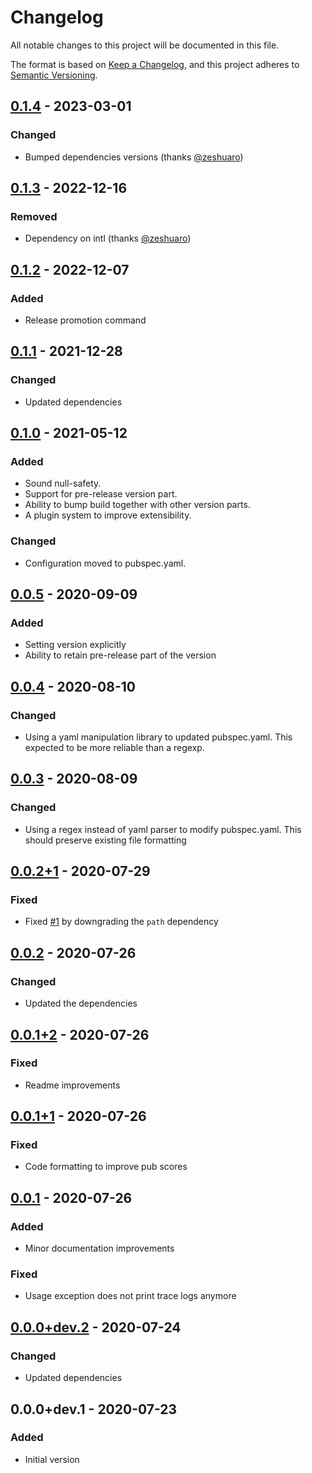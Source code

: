 # Changelog
All notable changes to this project will be documented in this file.

The format is based on [Keep a Changelog](https://keepachangelog.com/en/1.0.0/),
and this project adheres to [Semantic Versioning](https://semver.org/spec/v2.0.0.html).

## [0.1.4] - 2023-03-01
### Changed
- Bumped dependencies versions (thanks [@zeshuaro](https://github.com/zeshuaro))

## [0.1.3] - 2022-12-16
### Removed
- Dependency on intl (thanks [@zeshuaro](https://github.com/zeshuaro))

## [0.1.2] - 2022-12-07
### Added
- Release promotion command

## [0.1.1] - 2021-12-28
### Changed
- Updated dependencies

## [0.1.0] - 2021-05-12
### Added
- Sound null-safety.
- Support for pre-release version part.
- Ability to bump build together with other version parts.
- A plugin system to improve extensibility.

### Changed
- Configuration moved to pubspec.yaml.

## [0.0.5] - 2020-09-09
### Added
- Setting version explicitly
- Ability to retain pre-release part of the version

## [0.0.4] - 2020-08-10
### Changed
- Using a yaml manipulation library to updated pubspec.yaml. This expected to be more reliable than a regexp.

## [0.0.3] - 2020-08-09
### Changed
- Using a regex instead of yaml parser to modify pubspec.yaml. This should preserve existing file formatting

## [0.0.2+1] - 2020-07-29
### Fixed
- Fixed [\#1](https://github.com/f3ath/cider/issues/1) by downgrading the `path` dependency

## [0.0.2] - 2020-07-26
### Changed
- Updated the dependencies

## [0.0.1+2] - 2020-07-26
### Fixed
- Readme improvements

## [0.0.1+1] - 2020-07-26
### Fixed
- Code formatting to improve pub scores

## [0.0.1] - 2020-07-26
### Added
- Minor documentation improvements

### Fixed
- Usage exception does not print trace logs anymore

## [0.0.0+dev.2] - 2020-07-24
### Changed
- Updated dependencies

## 0.0.0+dev.1 - 2020-07-23
### Added
- Initial version

[0.1.4]: https://github.com/f3ath/cider/compare/0.1.3...0.1.4
[0.1.3]: https://github.com/f3ath/cider/compare/0.1.2...0.1.3
[0.1.2]: https://github.com/f3ath/cider/compare/0.1.1...0.1.2
[0.1.1]: https://github.com/f3ath/cider/compare/0.1.0...0.1.1
[0.1.0]: https://github.com/f3ath/cider/compare/0.0.5...0.1.0
[0.0.5]: https://github.com/f3ath/cider/compare/0.0.4...0.0.5
[0.0.4]: https://github.com/f3ath/cider/compare/0.0.3...0.0.4
[0.0.3]: https://github.com/f3ath/cider/compare/0.0.2+1...0.0.3
[0.0.2+1]: https://github.com/f3ath/cider/compare/0.0.2...0.0.2+1
[0.0.2]: https://github.com/f3ath/cider/compare/0.0.1+2...0.0.2
[0.0.1+2]: https://github.com/f3ath/cider/compare/0.0.1+1...0.0.1+2
[0.0.1+1]: https://github.com/f3ath/cider/compare/0.0.1...0.0.1+1
[0.0.1]: https://github.com/f3ath/cider/compare/0.0.0+dev.2...0.0.1
[0.0.0+dev.2]: https://github.com/f3ath/cider/compare/0.0.0+dev.1...0.0.0+dev.2